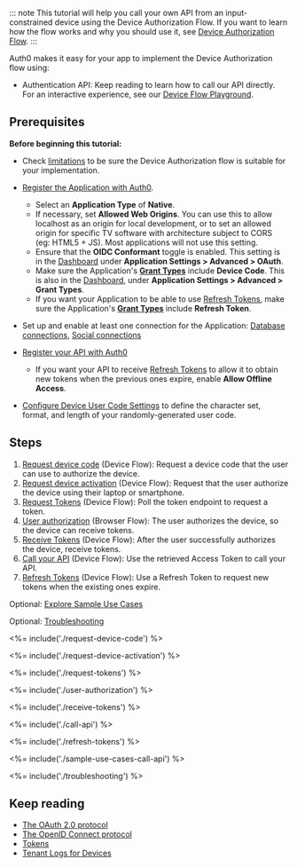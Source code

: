 ::: note
This tutorial will help you call your own API from an input-constrained device using the Device Authorization Flow. If you want to learn how the flow works and why you should use it, see <a href="/flows/concepts/device-auth" target="_blank" rel="noreferrer">Device Authorization Flow</a>.
:::

Auth0 makes it easy for your app to implement the Device Authorization flow using:

* Authentication API: Keep reading to learn how to call our API directly. For an interactive experience, see our <a href="https://auth0.github.io/device-flow-playground/" target="_blank" rel="noreferrer">Device Flow Playground</a>.

## Prerequisites

**Before beginning this tutorial:**

* Check <a href="#limitations" target="_blank" rel="noreferrer">limitations</a> to be sure the Device Authorization flow is suitable for your implementation.

* <a href="/dashboard/guides/applications/register-app-native" target="_blank" rel="noreferrer">Register the Application with Auth0</a>. 
  * Select an **Application Type** of **Native**.
  * If necessary, set **Allowed Web Origins**. You can use this to allow localhost as an origin for local development, or to set an allowed origin for specific TV software with architecture subject to CORS (eg: HTML5 + JS). Most applications will not use this setting.
  * Ensure that the **OIDC Conformant** toggle is enabled. This setting is in the <a href="${manage_url}" target="_blank" rel="noreferrer">Dashboard</a> under **Application Settings > Advanced > OAuth**.
  * Make sure the Application's <a href="/dashboard/guides/applications/update-grant-types" target="_blank" rel="noreferrer">**Grant Types**</a> include **Device Code**. This is also in the <a href="${manage_url}" target="_blank" rel="noreferrer">Dashboard</a>, under **Application Settings > Advanced > Grant Types**.
  * If you want your Application to be able to use <a href="/tokens/concepts/refresh-tokens" target="_blank" rel="noreferrer">Refresh Tokens</a>, make sure the Application's <a href="/dashboard/guides/applications/update-grant-types" target="_blank" rel="noreferrer">**Grant Types**</a> include **Refresh Token**.

* Set up and enable at least one connection for the Application: <a href="/dashboard/guides/connections/set-up-connections-database" target="_blank" rel="noreferrer">Database connections</a>, <a href="/dashboard/guides/connections/set-up-connections-social" target="_blank" rel="noreferrer">Social connections</a>

* <a href="/architecture-scenarios/mobile-api/part-2#create-the-api" target="_blank" rel="noreferrer">Register your API with Auth0</a>
  * If you want your API to receive <a href="/tokens/concepts/refresh-tokens" target="_blank" rel="noreferrer">Refresh Tokens</a> to allow it to obtain new tokens when the previous ones expire, enable **Allow Offline Access**.

* <a href="/dashboard/guides/tenants/configure-device-user-code-settings" target="_blank" rel="noreferrer">Configure Device User Code Settings</a> to define the character set, format, and length of your randomly-generated user code.

## Steps

1. <a href="#request-device-code" target="_blank" rel="noreferrer">Request device code</a> (Device Flow): Request a device code that the user can use to authorize the device.
2. <a href="#request-device-activation" target="_blank" rel="noreferrer">Request device activation</a> (Device Flow): Request that the user authorize the device using their laptop or smartphone.
3. <a href="#request-tokens" target="_blank" rel="noreferrer">Request Tokens</a> (Device Flow): Poll the token endpoint to request a token.
4. <a href="#user-authorization" target="_blank" rel="noreferrer">User authorization</a> (Browser Flow): The user authorizes the device, so the device can receive tokens.
5. <a href="#receive-tokens" target="_blank" rel="noreferrer">Receive Tokens</a> (Device Flow): After the user successfully authorizes the device, receive tokens.
6. <a href="#call-your-api" target="_blank" rel="noreferrer">Call your API</a> (Device Flow): Use the retrieved Access Token to call your API.
7. <a href="#refresh-tokens" target="_blank" rel="noreferrer">Refresh Tokens</a> (Device Flow): Use a Refresh Token to request new tokens when the existing ones expire.

Optional: <a href="#sample-use-cases" target="_blank" rel="noreferrer">Explore Sample Use Cases</a>

Optional: <a href="#troubleshooting" target="_blank" rel="noreferrer">Troubleshooting</a>

<%= include('./request-device-code') %>

<%= include('./request-device-activation') %>

<%= include('./request-tokens') %>

<%= include('./user-authorization') %>

<%= include('./receive-tokens') %>

<%= include('./call-api') %>

<%= include('./refresh-tokens') %>

<%= include('./sample-use-cases-call-api') %>

<%= include('./troubleshooting') %>

## Keep reading

- <a href="/protocols/oauth2" target="_blank" rel="noreferrer">The OAuth 2.0 protocol</a>
- <a href="/protocols/oidc" target="_blank" rel="noreferrer">The OpenID Connect protocol</a>
- <a href="/tokens" target="_blank" rel="noreferrer">Tokens</a>
- <a href="/logs" target="_blank" rel="noreferrer">Tenant Logs for Devices</a>
